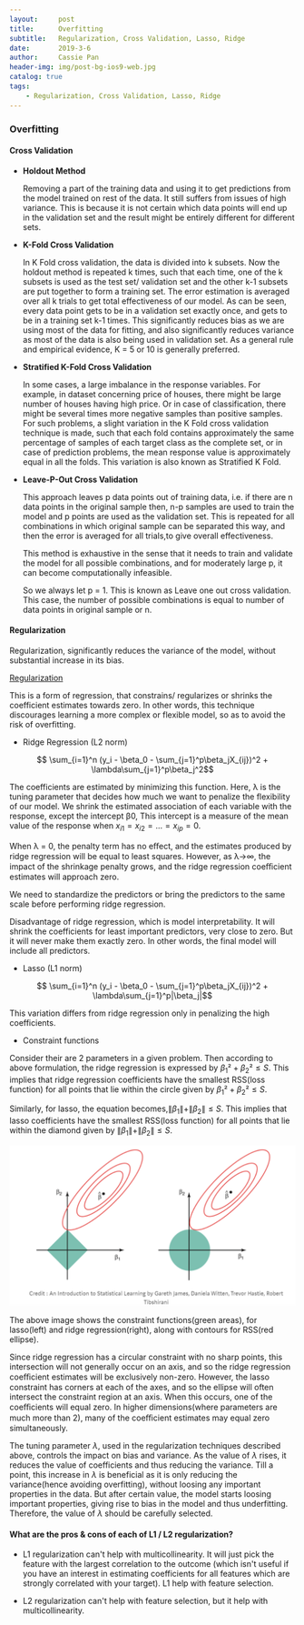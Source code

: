 ```yaml
---
layout:     post
title:      Overfitting
subtitle:   Regularization, Cross Validation, Lasso, Ridge
date:       2019-3-6
author:     Cassie Pan
header-img: img/post-bg-ios9-web.jpg
catalog: true
tags:
    - Regularization, Cross Validation, Lasso, Ridge
---
```


### Overfitting

#### Cross Validation


- **Holdout Method**

  Removing a part of the training data and using it to get predictions from the model trained on rest of the data.
  It still suffers from issues of high variance. This is because it is not certain which data points will end up in the validation set and the result might be entirely different for different sets.

- **K-Fold Cross Validation**

  In K Fold cross validation, the data is divided into k subsets. Now the holdout method is repeated k times, such that each time, one of the k subsets is used as the test set/ validation set and the other k-1 subsets are put together to form a training set. The error estimation is averaged over all k trials to get total effectiveness of our model. As can be seen, every data point gets to be in a validation set exactly once, and gets to be in a training set k-1 times. This significantly reduces bias as we are using most of the data for fitting, and also significantly reduces variance as most of the data is also being used in validation set. As a general rule and empirical evidence, K = 5 or 10 is generally preferred.

- **Stratified K-Fold Cross Validation**

  In some cases, a large imbalance in the response variables. 
  For example, in dataset concerning price of houses, there might be large number of houses having high price. 
  Or in case of classification, there might be several times more negative samples than positive samples. 
  For such problems, a slight variation in the K Fold cross validation technique is made, such that each fold contains approximately the same percentage of samples of each target class as the complete set, or in case of prediction problems, the mean response value is approximately equal in all the folds. This variation is also known as Stratified K Fold.

- **Leave-P-Out Cross Validation**

  This approach leaves p data points out of training data, i.e. if there are n data points in the original sample then, n-p samples are used to train the model and p points are used as the validation set. This is repeated for all combinations in which original sample can be separated this way, and then the error is averaged for all trials,to give overall effectiveness.


  This method is exhaustive in the sense that it needs to train and validate the model for all possible combinations, and for moderately large p, it can become computationally infeasible.


  So we always let p = 1. This is known as Leave one out cross validation. This case, the number of possible combinations is equal to number of data points in original sample or n.

#### Regularization

Regularization, significantly reduces the variance of the model, without substantial increase in its bias.

[Regularization](https://towardsdatascience.com/regularization-in-machine-learning-76441ddcf99a)

This is a form of regression, that constrains/ regularizes or shrinks the coefficient estimates towards zero. In other words, this technique discourages learning a more complex or flexible model, so as to avoid the risk of overfitting.

- Ridge Regression (L2 norm)

$$ \sum_{i=1}^n (y_i - \beta_0 - \sum_{j=1}^p\beta_jX_{ij})^2 + \lambda\sum_{j=1}^p\beta_j^2$$

  The coefficients are estimated by minimizing this function. Here, λ is the tuning parameter that decides how much we want to penalize the flexibility of our model. We shrink the estimated association of each variable with the response, except the intercept β0, This intercept is a measure of the mean value of the response when $x_{i1} = x_{i2} = …= x_{ip} = 0$.


  When λ = 0, the penalty term has no eﬀect, and the estimates produced by ridge regression will be equal to least squares. However, as λ→∞, the impact of the shrinkage penalty grows, and the ridge regression coeﬃcient estimates will approach zero.


  We need to standardize the predictors or bring the predictors to the same scale before performing ridge regression.


  Disadvantage of ridge regression, which is model interpretability. It will shrink the coefficients for least important predictors, very close to zero. But it will never make them exactly zero. In other words, the final model will include all predictors. 

- Lasso (L1 norm)

$$ \sum_{i=1}^n (y_i - \beta_0 - \sum_{j=1}^p\beta_jX_{ij})^2 + \lambda\sum_{j=1}^p|\beta_j|$$

This variation differs from ridge regression only in penalizing the high coefficients.

- Constraint functions

Consider their are 2 parameters in a given problem. Then according to above formulation, the ridge regression is expressed by $β_1² + β_2² ≤ S$. This implies that ridge regression coefficients have the smallest RSS(loss function) for all points that lie within the circle given by $β_1² + β_2² ≤ S$.


Similarly, for lasso, the equation becomes,$\|β_1\|+\|β_2\|≤ S$.
This implies that lasso coefficients have the smallest RSS(loss function) for all points that lie within the diamond given by $\|β_1\|+\|β_2\|≤ S$.



![image](https://github.com/manpanmanpan/manpanmanpan.github.io/blob/master/img/1551741185(1).jpg?raw=true)


The above image shows the constraint functions(green areas), for lasso(left) and ridge regression(right), along with contours for RSS(red ellipse).


Since ridge regression has a circular constraint with no sharp points, this intersection will not generally occur on an axis, and so the ridge regression coeﬃcient estimates will be exclusively non-zero. However, the lasso constraint has corners at each of the axes, and so the ellipse will often intersect the constraint region at an axis. When this occurs, one of the coeﬃcients will equal zero. In higher dimensions(where parameters are much more than 2), many of the coeﬃcient estimates may equal zero simultaneously.


The tuning parameter $\lambda$, used in the regularization techniques described above, controls the impact on bias and variance. As the value of $\lambda$ rises, it reduces the value of coefficients and thus reducing the variance. Till a point, this increase in $\lambda$ is beneficial as it is only reducing the variance(hence avoiding overfitting), without loosing any important properties in the data. But after certain value, the model starts loosing important properties, giving rise to bias in the model and thus underfitting. Therefore, the value of $\lambda$ should be carefully selected.


#### What are the pros & cons of each of L1 / L2 regularization?

- L1 regularization can't help with multicollinearity. It will just pick the feature with the largest correlation to the outcome (which isn't useful if you have an interest in estimating coefficients for all features which are strongly correlated with your target). L1 help with feature selection.

- L2 regularization can't help with feature selection, but it help with multicollinearity. 